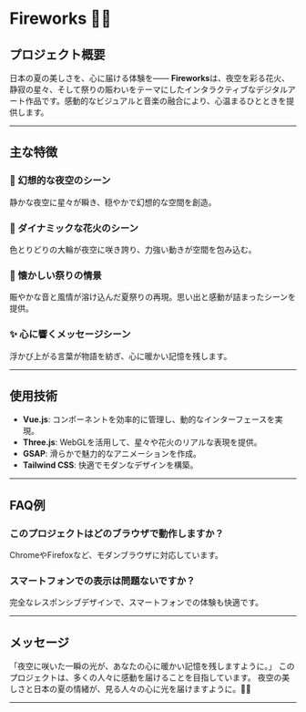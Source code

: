 # Fireworks 🌌🎆

## プロジェクト概要
日本の夏の美しさを、心に届ける体験を―― **Fireworks**は、夜空を彩る花火、静寂の星々、そして祭りの賑わいをテーマにしたインタラクティブなデジタルアート作品です。感動的なビジュアルと音楽の融合により、心温まるひとときを提供します。

---

## 主な特徴
### 🌠 幻想的な夜空のシーン
静かな夜空に星々が瞬き、穏やかで幻想的な空間を創造。
### 🎇 ダイナミックな花火のシーン
色とりどりの大輪が夜空に咲き誇り、力強い動きが空間を包み込む。
### 🎎 懐かしい祭りの情景
賑やかな音と風情が溶け込んだ夏祭りの再現。思い出と感動が詰まったシーンを提供。
### ✨ 心に響くメッセージシーン
浮かび上がる言葉が物語を紡ぎ、心に暖かい記憶を残します。

---

## 使用技術
- **Vue.js**: コンポーネントを効率的に管理し、動的なインターフェースを実現。
- **Three.js**: WebGLを活用して、星々や花火のリアルな表現を提供。
- **GSAP**: 滑らかで魅力的なアニメーションを作成。
- **Tailwind CSS**: 快適でモダンなデザインを構築。

---

## FAQ例

### このプロジェクトはどのブラウザで動作しますか？
ChromeやFirefoxなど、モダンブラウザに対応しています。

### スマートフォンでの表示は問題ないですか？
完全なレスポンシブデザインで、スマートフォンでの体験も快適です。

---

## メッセージ
「夜空に咲いた一瞬の光が、あなたの心に暖かい記憶を残しますように。」 このプロジェクトは、多くの人々に感動を届けることを目指しています。 夜空の美しさと日本の夏の情緒が、見る人々の心に光を届けますように。🌌✨

---
